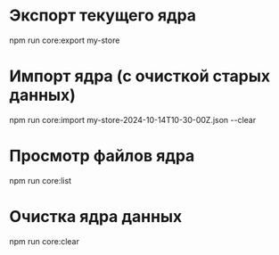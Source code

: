 # Экспорт текущего ядра
npm run core:export my-store

# Импорт ядра (с очисткой старых данных)
npm run core:import my-store-2024-10-14T10-30-00Z.json --clear

# Просмотр файлов ядра
npm run core:list

# Очистка ядра данных
npm run core:clear